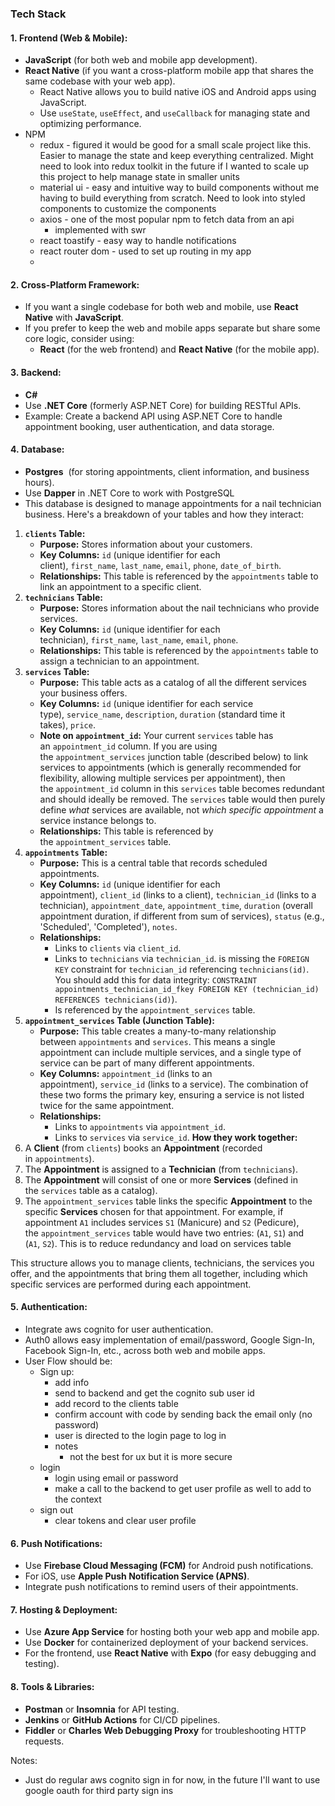 
### **Tech Stack**

#### 1. **Frontend (Web & Mobile)**:

- **JavaScript** (for both web and mobile app development).
- **React Native** (if you want a cross-platform mobile app that shares the same codebase with your web app).
    - React Native allows you to build native iOS and Android apps using JavaScript.
    - Use `useState`, `useEffect`, and `useCallback` for managing state and optimizing performance.
- NPM
	- redux - figured it would be good for a small scale project like this. Easier to manage the state and keep everything centralized. Might need to look into redux toolkit in the future if I wanted to scale up this project to help manage state in smaller units
	- material ui - easy and intuitive way to build components without me having to build everything from scratch. Need to look into styled components to customize the components
	- axios - one of the most popular npm to fetch data from an api
		- implemented with swr
	- react toastify - easy way to handle notifications
	- react router dom - used to set up routing in my app
	- 

#### 2. **Cross-Platform Framework**:

- If you want a single codebase for both web and mobile, use **React Native** with **JavaScript**.
- If you prefer to keep the web and mobile apps separate but share some core logic, consider using:
    - **React** (for the web frontend) and **React Native** (for the mobile app).

#### 3. **Backend**:

- **C#**
- Use **.NET Core** (formerly ASP.NET Core) for building RESTful APIs.
- Example: Create a backend API using ASP.NET Core to handle appointment booking, user authentication, and data storage.

#### 4. **Database**:

- **Postgres**  (for storing appointments, client information, and business hours).
- Use **Dapper** in .NET Core to work with PostgreSQL
- This database is designed to manage appointments for a nail technician business. Here's a breakdown of your tables and how they interact:
1. **`clients` Table:**
    - **Purpose:** Stores information about your customers.
    - **Key Columns:** `id` (unique identifier for each client), `first_name`, `last_name`, `email`, `phone`, `date_of_birth`.
    - **Relationships:** This table is referenced by the `appointments` table to link an appointment to a specific client.
2. **`technicians` Table:**
    - **Purpose:** Stores information about the nail technicians who provide services.
    - **Key Columns:** `id` (unique identifier for each technician), `first_name`, `last_name`, `email`, `phone`.
    - **Relationships:** This table is referenced by the `appointments` table to assign a technician to an appointment.
3. **`services` Table:**
    - **Purpose:** This table acts as a catalog of all the different services your business offers.
    - **Key Columns:** `id` (unique identifier for each service type), `service_name`, `description`, `duration` (standard time it takes), `price`.
    - **Note on `appointment_id`:** Your current `services` table has an `appointment_id` column. If you are using the `appointment_services` junction table (described below) to link services to appointments (which is generally recommended for flexibility, allowing multiple services per appointment), then the `appointment_id` column in this `services` table becomes redundant and should ideally be removed. The `services` table would then purely define _what_ services are available, not _which specific appointment_ a service instance belongs to.
    - **Relationships:** This table is referenced by the `appointment_services` table.
4. **`appointments` Table:**
    - **Purpose:** This is a central table that records scheduled appointments.
    - **Key Columns:** `id` (unique identifier for each appointment), `client_id` (links to a client), `technician_id` (links to a technician), `appointment_date`, `appointment_time`, `duration` (overall appointment duration, if different from sum of services), `status` (e.g., 'Scheduled', 'Completed'), `notes`.
    - **Relationships:**
        - Links to `clients` via `client_id`.
        - Links to `technicians` via `technician_id`. is missing the `FOREIGN KEY` constraint for `technician_id` referencing `technicians(id)`. You should add this for data integrity: `CONSTRAINT appointments_technician_id_fkey FOREIGN KEY (technician_id) REFERENCES technicians(id)`).
        - Is referenced by the `appointment_services` table.
5. **`appointment_services` Table (Junction Table):**
    - **Purpose:** This table creates a many-to-many relationship between `appointments` and `services`. This means a single appointment can include multiple services, and a single type of service can be part of many different appointments.
    - **Key Columns:** `appointment_id` (links to an appointment), `service_id` (links to a service). The combination of these two forms the primary key, ensuring a service is not listed twice for the same appointment.
    - **Relationships:**
        - Links to `appointments` via `appointment_id`.
        - Links to `services` via `service_id`.
**How they work together:**
6. A **Client** (from `clients`) books an **Appointment** (recorded in `appointments`).
7. The **Appointment** is assigned to a **Technician** (from `technicians`).
8. The **Appointment** will consist of one or more **Services** (defined in the `services` table as a catalog).
9. The `appointment_services` table links the specific **Appointment** to the specific **Services** chosen for that appointment. For example, if appointment `A1` includes services `S1` (Manicure) and `S2` (Pedicure), the `appointment_services` table would have two entries: (`A1`, `S1`) and (`A1`, `S2`). This is to reduce redundancy and load on services table

This structure allows you to manage clients, technicians, the services you offer, and the appointments that bring them all together, including which specific services are performed during each appointment.



#### 5. **Authentication**:

- Integrate aws cognito for user authentication.
- Auth0 allows easy implementation of email/password, Google Sign-In, Facebook Sign-In, etc., across both web and mobile apps.
- User Flow should be:
	- Sign up:
		- add info
		- send to backend and get the cognito sub user id
		- add record to the clients table
		- confirm account with code by sending back the email only (no password)
		- user is directed to the login page to log in
		- notes
			- not the best for ux but it is more secure
	- login
		- login using email or password
		- make a call to the backend to get user profile as well to add to the context
	- sign out
		- clear tokens and clear user profile

#### 6. **Push Notifications**:

- Use **Firebase Cloud Messaging (FCM)** for Android push notifications.
- For iOS, use **Apple Push Notification Service (APNS)**.
- Integrate push notifications to remind users of their appointments.

#### 7. **Hosting & Deployment**:

- Use **Azure App Service** for hosting both your web app and mobile app.
- Use **Docker** for containerized deployment of your backend services.
- For the frontend, use **React Native** with **Expo** (for easy debugging and testing).

#### 8. **Tools & Libraries**:

- **Postman** or **Insomnia** for API testing.
- **Jenkins** or **GitHub Actions** for CI/CD pipelines.
- **Fiddler** or **Charles Web Debugging Proxy** for troubleshooting HTTP requests.


Notes:
- Just do regular aws cognito sign in for now, in the future I'll want to use google oauth for third party sign ins